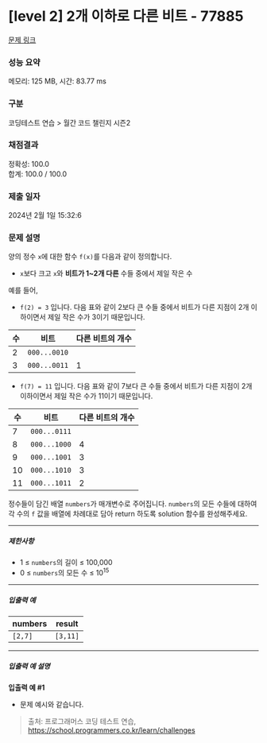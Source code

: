 # [level 2] 2개 이하로 다른 비트 - 77885 

[문제 링크](https://school.programmers.co.kr/learn/courses/30/lessons/77885) 

### 성능 요약

메모리: 125 MB, 시간: 83.77 ms

### 구분

코딩테스트 연습 > 월간 코드 챌린지 시즌2

### 채점결과

정확성: 100.0<br/>합계: 100.0 / 100.0

### 제출 일자

2024년 2월 1일 15:32:6

### 문제 설명

<p>양의 정수 <code>x</code>에 대한 함수 <code>f(x)</code>를 다음과 같이 정의합니다.</p>

<ul>
<li><code>x</code>보다 크고 <code>x</code>와 <strong>비트가 1~2개 다른</strong> 수들 중에서 제일 작은 수</li>
</ul>

<p>예를 들어, </p>

<ul>
<li><code>f(2) = 3</code> 입니다. 다음 표와 같이 2보다 큰 수들 중에서 비트가 다른 지점이 2개 이하이면서 제일 작은 수가 3이기 때문입니다.</li>
</ul>
<table class="table">
        <thead><tr>
<th>수</th>
<th>비트</th>
<th>다른 비트의 개수</th>
</tr>
</thead>
        <tbody><tr>
<td>2</td>
<td><code>000...0010</code></td>
<td></td>
</tr>
<tr>
<td>3</td>
<td><code>000...0011</code></td>
<td>1</td>
</tr>
</tbody>
      </table>
<ul>
<li><code>f(7) = 11</code> 입니다. 다음 표와 같이 7보다 큰 수들 중에서 비트가 다른 지점이 2개 이하이면서 제일 작은 수가 11이기 때문입니다.</li>
</ul>
<table class="table">
        <thead><tr>
<th>수</th>
<th>비트</th>
<th>다른 비트의 개수</th>
</tr>
</thead>
        <tbody><tr>
<td>7</td>
<td><code>000...0111</code></td>
<td></td>
</tr>
<tr>
<td>8</td>
<td><code>000...1000</code></td>
<td>4</td>
</tr>
<tr>
<td>9</td>
<td><code>000...1001</code></td>
<td>3</td>
</tr>
<tr>
<td>10</td>
<td><code>000...1010</code></td>
<td>3</td>
</tr>
<tr>
<td>11</td>
<td><code>000...1011</code></td>
<td>2</td>
</tr>
</tbody>
      </table>
<p>정수들이 담긴 배열 <code>numbers</code>가 매개변수로 주어집니다. <code>numbers</code>의 모든 수들에 대하여 각 수의 <code>f</code> 값을 배열에 차례대로 담아 return 하도록 solution 함수를 완성해주세요.</p>

<hr>

<h5>제한사항</h5>

<ul>
<li>1 ≤ <code>numbers</code>의 길이 ≤ 100,000</li>
<li>0 ≤ <code>numbers</code>의 모든 수 ≤ 10<sup>15</sup></li>
</ul>

<hr>

<h5>입출력 예</h5>
<table class="table">
        <thead><tr>
<th>numbers</th>
<th>result</th>
</tr>
</thead>
        <tbody><tr>
<td><code>[2,7]</code></td>
<td><code>[3,11]</code></td>
</tr>
</tbody>
      </table>
<hr>

<h5>입출력 예 설명</h5>

<p><strong>입출력 예 #1</strong></p>

<ul>
<li>문제 예시와 같습니다.</li>
</ul>


> 출처: 프로그래머스 코딩 테스트 연습, https://school.programmers.co.kr/learn/challenges